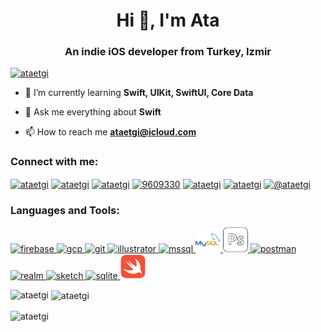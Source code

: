 <h1 align="center">Hi 👋, I'm Ata</h1>
<h3 align="center">An indie iOS developer from Turkey, Izmir</h3>

<p align="left"> <a href="https://github.com/ryo-ma/github-profile-trophy"><img src="https://github-profile-trophy.vercel.app/?username=ataetgi" alt="ataetgi" /></a> </p>

- 🌱 I’m currently learning **Swift, UIKit, SwiftUI, Core Data**

- 💬 Ask me everything about **Swift**

- 📫 How to reach me **ataetgi@icloud.com**

<h3 align="left">Connect with me:</h3>
<p align="left">
<a href="https://dev.to/ataetgi" target="blank"><img align="center" src="https://cdn.jsdelivr.net/npm/simple-icons@3.0.1/icons/dev-dot-to.svg" alt="ataetgi" height="30" width="40" /></a>
<a href="https://twitter.com/ataetgi" target="blank"><img align="center" src="https://cdn.jsdelivr.net/npm/simple-icons@3.0.1/icons/twitter.svg" alt="ataetgi" height="30" width="40" /></a>
<a href="https://linkedin.com/in/ataetgi" target="blank"><img align="center" src="https://cdn.jsdelivr.net/npm/simple-icons@3.0.1/icons/linkedin.svg" alt="ataetgi" height="30" width="40" /></a>
<a href="https://stackoverflow.com/users/9609330" target="blank"><img align="center" src="https://cdn.jsdelivr.net/npm/simple-icons@3.0.1/icons/stackoverflow.svg" alt="9609330" height="30" width="40" /></a>
<a href="https://fb.com/ataetgi" target="blank"><img align="center" src="https://cdn.jsdelivr.net/npm/simple-icons@3.0.1/icons/facebook.svg" alt="ataetgi" height="30" width="40" /></a>
<a href="https://instagram.com/ataetgi" target="blank"><img align="center" src="https://cdn.jsdelivr.net/npm/simple-icons@3.0.1/icons/instagram.svg" alt="ataetgi" height="30" width="40" /></a>
<a href="https://medium.com/@ataetgi" target="blank"><img align="center" src="https://cdn.jsdelivr.net/npm/simple-icons@3.0.1/icons/medium.svg" alt="@ataetgi" height="30" width="40" /></a>
</p>

<h3 align="left">Languages and Tools:</h3>
<p align="left"> <a href="https://firebase.google.com/" target="_blank"> <img src="https://www.vectorlogo.zone/logos/firebase/firebase-icon.svg" alt="firebase" width="40" height="40"/> </a> <a href="https://cloud.google.com" target="_blank"> <img src="https://www.vectorlogo.zone/logos/google_cloud/google_cloud-icon.svg" alt="gcp" width="40" height="40"/> </a> <a href="https://git-scm.com/" target="_blank"> <img src="https://www.vectorlogo.zone/logos/git-scm/git-scm-icon.svg" alt="git" width="40" height="40"/> </a> <a href="https://www.adobe.com/in/products/illustrator.html" target="_blank"> <img src="https://www.vectorlogo.zone/logos/adobe_illustrator/adobe_illustrator-icon.svg" alt="illustrator" width="40" height="40"/> </a> <a href="https://www.microsoft.com/en-us/sql-server" target="_blank"> <img src="https://cdn.worldvectorlogo.com/logos/microsoft-sql-server.svg" alt="mssql" width="40" height="40"/> </a> <a href="https://www.mysql.com/" target="_blank"> <img src="https://raw.githubusercontent.com/devicons/devicon/master/icons/mysql/mysql-original-wordmark.svg" alt="mysql" width="40" height="40"/> </a> <a href="https://www.photoshop.com/en" target="_blank"> <img src="https://raw.githubusercontent.com/devicons/devicon/master/icons/photoshop/photoshop-line.svg" alt="photoshop" width="40" height="40"/> </a> <a href="https://postman.com" target="_blank"> <img src="https://www.vectorlogo.zone/logos/getpostman/getpostman-icon.svg" alt="postman" width="40" height="40"/> </a> <a href="https://realm.io/" target="_blank"> <img src="https://raw.githubusercontent.com/bestofjs/bestofjs-webui/8665e8c267a0215f3159df28b33c365198101df5/public/logos/realm.svg" alt="realm" width="40" height="40"/> </a> <a href="https://www.sketch.com/" target="_blank"> <img src="https://www.vectorlogo.zone/logos/sketchapp/sketchapp-icon.svg" alt="sketch" width="40" height="40"/> </a> <a href="https://www.sqlite.org/" target="_blank"> <img src="https://www.vectorlogo.zone/logos/sqlite/sqlite-icon.svg" alt="sqlite" width="40" height="40"/> </a> <a href="https://developer.apple.com/swift/" target="_blank"> <img src="https://raw.githubusercontent.com/devicons/devicon/master/icons/swift/swift-original.svg" alt="swift" width="40" height="40"/> </a> </p>

<p><img align="left" src="https://github-readme-stats.vercel.app/api/top-langs?username=ataetgi&show_icons=true&locale=en&layout=compact" alt="ataetgi" /></p>

<p>&nbsp;<img align="center" src="https://github-readme-stats.vercel.app/api?username=ataetgi&show_icons=true&locale=en" alt="ataetgi" /></p>

<p><img align="center" src="https://github-readme-streak-stats.herokuapp.com/?user=ataetgi&theme=default" alt="ataetgi" /></p>
